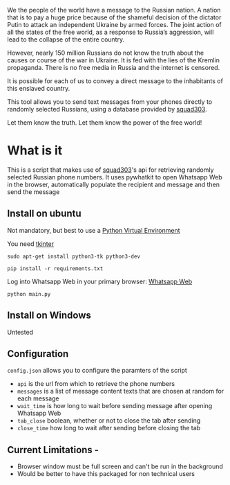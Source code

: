 We the people of the world have a message to the Russian nation.
A nation that is to pay a huge price because of the shameful decision of the dictator Putin to attack an independent Ukraine by armed forces. The joint action of all the states of the free world, as a response to Russia’s aggression, will lead to the collapse of the entire country.

However, nearly 150 million Russians do not know the truth about the causes or course of the war in Ukraine. It is fed with the lies of the Kremlin propaganda. There is no free media in Russia and the internet is censored.

It is possible for each of us to convey a direct message to the inhabitants of this enslaved country.

This tool allows you to send text messages from your phones directly to randomly selected Russians, using a database 
provided by [squad303](https://twitter.com/squad3o3).

Let them know the truth. Let them know the power of the free world!

# What is it
This is a script that makes use of [squad303](https://twitter.com/squad3o3)'s api for retrieving randomly selected Russian phone numbers. 
It uses pywhatkit to open Whatsapp Web in the browser, automatically populate the recipient and message and then send the message


## Install on ubuntu
Not mandatory, but best to use a [Python Virtual Environment](https://docs.python.org/3.8/library/venv.html)

You need [tkinter](https://docs.python.org/3/library/tkinter.html)

`sudo apt-get install python3-tk python3-dev`

`pip install -r requirements.txt`

Log into Whatsapp Web in your primary browser: [Whatsapp Web](https://web.whatsapp.com/)

`python main.py`

## Install on Windows
Untested

## Configuration
`config.json` allows you to configure the paramters of the script
- `api` is the url from which to retrieve the phone numbers
- `messages` is a list of message content texts that are chosen at random for each message
- `wait_time` is how long to wait before sending message after opening Whatsapp Web
- `tab_close` boolean, whether or not to close the tab after sending
- `close_time` how long to wait after sending before closing the tab


## Current Limitations - 
- Browser window must be full screen and can't be run in the background
- Would be better to have this packaged for non technical users

